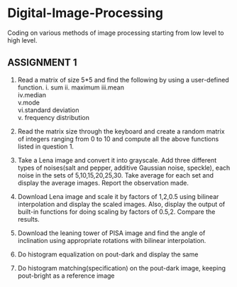# Digital-Image-Processing
Coding on various methods of image processing starting from low level to high level.

## ASSIGNMENT 1
1. Read a matrix of size 5*5 and find the following by using a user-defined function.
    i. sum
    ii. maximum
    iii.mean  
    iv.median   
    v.mode    
    vi.standard deviation       
    v. frequency distribution

2. Read the matrix size through the keyboard and create a random matrix of integers ranging from  0 to 10 and compute all the above functions listed in question 1.

3. Take a Lena image and convert it into grayscale. Add three different types of noises(salt and pepper, additive Gaussian noise, speckle), each noise in the sets of 5,10,15,20,25,30. Take average for each set and display the average images. Report the observation made.

4. Download Lena image and scale it by factors of 1,2,0.5 using bilinear interpolation and display the scaled images. Also, display the output of built-in functions for doing scaling by factors of 0.5,2. Compare the results.

5. Download the leaning tower of PISA image and find the angle of inclination using appropriate rotations with bilinear interpolation.

6. Do histogram equalization on pout-dark and display the same

7. Do histogram matching(specification) on the pout-dark image, keeping pout-bright as a reference image    
